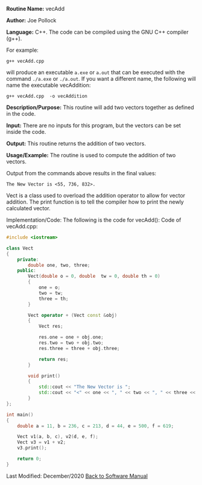 **Routine Name:** vecAdd

**Author:** Joe Pollock

**Language:** C++. The code can be compiled using the GNU C++ compiler (g++).

For example:  
```
g++ vecAdd.cpp
```

will produce an executable `a.exe` or `a.out` that can be executed with the command `./a.exe` or `./a.out`. If you want a different name, the following will name the executable vecAddition:
```
g++ vecAdd.cpp  -o vecAddition
```

**Description/Purpose:** This routine will add two vectors together as defined in the code.

**Input:** There are no inputs for this program, but the vectors can be set inside the code.

**Output:** This routine returns the addition of two vectors.

**Usage/Example:** The routine is used to compute the addition of two vectors.

Output from the commands above results in the final values:
```
The New Vector is <55, 736, 832>.
```

Vect is a class used to overload the addition operator to allow for vector addition. The print function is to tell the compiler how to print the newly calculated vector.

Implementation/Code: The following is the code for vecAdd():
Code of vecAdd.cpp:
```C++
#include <iostream>

class Vect
{
    private:
        double one, two, three;
    public:
        Vect(double o = 0, double  tw = 0, double th = 0)
        {
            one = o;
            two = tw;
            three = th;
        }

        Vect operator + (Vect const &obj)
        {
            Vect res;

            res.one = one + obj.one;
            res.two = two + obj.two;
            res.three = three + obj.three;

            return res;
        }

        void print()
        {
            std::cout << "The New Vector is ";
            std::cout << "<" << one << ", " << two << ", " << three << ">" << std::endl;
        }
};

int main()
{
    double a = 11, b = 236, c = 213, d = 44, e = 500, f = 619;

    Vect v1(a, b, c), v2(d, e, f);
    Vect v3 = v1 + v2;
    v3.print();

    return 0;
}
```

Last Modified: December/2020
[Back to Software Manual](https://github.com/jpoll962/math4610/blob/master/hw_toc/SoftwareManual/SoftwareManual_toc.md)